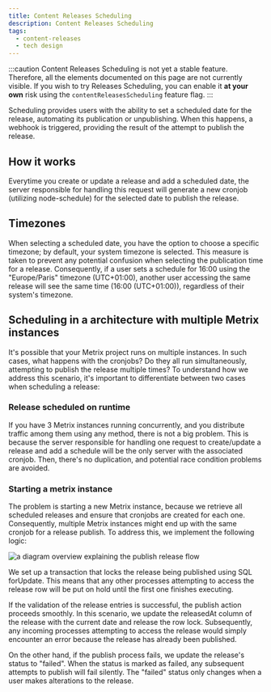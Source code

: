 ```yaml
---
title: Content Releases Scheduling
description: Content Releases Scheduling
tags:
  - content-releases
  - tech design
---
```


:::caution
Content Releases Scheduling is not yet a stable feature. Therefore, all the elements documented on this page are not currently visible. If you wish to try Releases Scheduling, you can enable it **at your own** risk using the `contentReleasesScheduling` feature flag.
:::

Scheduling provides users with the ability to set a scheduled date for the release, automating its publication or unpublishing. When this happens, a webhook is triggered, providing the result of the attempt to publish the release.

## How it works

Everytime you create or update a release and add a scheduled date, the server responsible for handling this request will generate a new cronjob (utilizing node-schedule) for the selected date to publish the release.

## Timezones

When selecting a scheduled date, you have the option to choose a specific timezone; by default, your system timezone is selected. This measure is taken to prevent any potential confusion when selecting the publication time for a release. Consequently, if a user sets a schedule for 16:00 using the "Europe/Paris" timezone (UTC+01:00), another user accessing the same release will see the same time (16:00 (UTC+01:00)), regardless of their system's timezone.

## Scheduling in a architecture with multiple Metrix instances

It's possible that your Metrix project runs on multiple instances. In such cases, what happens with the cronjobs? Do they all run simultaneously, attempting to publish the release multiple times? To understand how we address this scenario, it's important to differentiate between two cases when scheduling a release:

### Release scheduled on runtime

If you have 3 Metrix instances running concurrently, and you distribute traffic among them using any method, there is not a big problem. This is because the server responsible for handling one request to create/update a release and add a schedule will be the only server with the associated cronjob. Then, there's no duplication, and potential race condition problems are avoided.

### Starting a metrix instance

The problem is starting a new Metrix instance, because we retrieve all scheduled releases and ensure that cronjobs are created for each one. Consequently, multiple Metrix instances might end up with the same cronjob for a release publish. To address this, we implement the following logic:

<img
  src="/img/content-manager/content-releases/scheduling-publish.png"
  alt="a diagram overview explaining the publish release flow"
/>

We set up a transaction that locks the release being published using SQL forUpdate. This means that any other processes attempting to access the release row will be put on hold until the first one finishes executing.

If the validation of the release entries is successful, the publish action proceeds smoothly. In this scenario, we update the releasedAt column of the release with the current date and release the row lock. Subsequently, any incoming processes attempting to access the release would simply encounter an error because the release has already been published.

On the other hand, if the publish process fails, we update the release's status to "failed". When the status is marked as failed, any subsequent attempts to publish will fail silently. The "failed" status only changes when a user makes alterations to the release.
